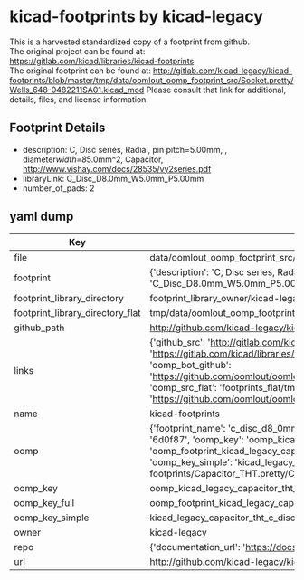 # kicad-footprints by kicad-legacy  
This is a harvested standardized copy of a footprint from github.  
The original project can be found at:  
https://gitlab.com/kicad/libraries/kicad-footprints  
The original footprint can be found at:
http://gitlab.com/kicad-legacy/kicad-footprints/blob/master/tmp/data/oomlout_oomp_footprint_src/Socket.pretty/Wells_648-0482211SA01.kicad_mod
Please consult that link for additional, details, files, and license information.  
## Footprint Details
* description: C, Disc series, Radial, pin pitch=5.00mm, , diameter*width=8*5.0mm^2, Capacitor, http://www.vishay.com/docs/28535/vy2series.pdf  
* libraryLink: C_Disc_D8.0mm_W5.0mm_P5.00mm  
* number_of_pads: 2  
## yaml dump  
| Key | Value |  
| --- | --- |  
| file | data/oomlout_oomp_footprint_src/kicad-footprints/Capacitor_THT.pretty/C_Disc_D8.0mm_W5.0mm_P5.00mm.kicad_mod |  
| footprint | {'description': 'C, Disc series, Radial, pin pitch=5.00mm, , diameter*width=8*5.0mm^2, Capacitor, http://www.vishay.com/docs/28535/vy2series.pdf', 'libraryLink': 'C_Disc_D8.0mm_W5.0mm_P5.00mm', 'number_of_pads': 2} |  
| footprint_library_directory | footprint_library_owner/kicad-legacy_kicad-footprints |  
| footprint_library_directory_flat | tmp/data/oomlout_oomp_footprint_src/footprints_flat/kicad_legacy_capacitor_tht_c_disc_d8_0mm_w5_0mm_p5_00mm/working |  
| github_path | http://github.com/kicad-legacy/kicad-footprints/blob/master/tmp/data/oomlout_oomp_footprint_src/Capacitor_THT.pretty/C_Disc_D8.0mm_W5.0mm_P5.00mm.kicad_mod |  
| links | {'github_src': 'http://gitlab.com/kicad-legacy/kicad-footprints/blob/master/tmp/data/oomlout_oomp_footprint_src/Socket.pretty/Wells_648-0482211SA01.kicad_mod', 'github_src_repo': 'https://gitlab.com/kicad/libraries/kicad-footprints', 'oomp_bot': 'tmp/data/oomlout_oomp_footprint_src/footprints/kicad_legacy_capacitor_tht_c_disc_d8_0mm_w5_0mm_p5_00mm/working', 'oomp_bot_github': 'https://github.com/oomlout/oomlout_oomp_footprint_bot/tree/main/tmp/data/oomlout_oomp_footprint_src/footprints/kicad_legacy_capacitor_tht_c_disc_d8_0mm_w5_0mm_p5_00mm/working', 'oomp_src_flat': 'footprints_flat/tmp/data/oomlout_oomp_footprint_src/footprints_flat/kicad_legacy_capacitor_tht_c_disc_d8_0mm_w5_0mm_p5_00mm/working', 'oomp_src_flat_github': 'https://github.com/oomlout/oomlout_oomp_footprint_src/tree/main/tmp/data/oomlout_oomp_footprint_src/footprints_flat/kicad_legacy_capacitor_tht_c_disc_d8_0mm_w5_0mm_p5_00mm/working'} |  
| name | kicad-footprints |  
| oomp | {'footprint_name': 'c_disc_d8_0mm_w5_0mm_p5_00mm', 'library_name': 'capacitor_tht', 'md5': '6d0f872e77fe9aa4bf150bf9d9407310', 'md5_10': '6d0f872e77', 'md5_5': '6d0f8', 'md5_6': '6d0f87', 'oomp_key': 'oomp_kicad_legacy_capacitor_tht_c_disc_d8_0mm_w5_0mm_p5_00mm', 'oomp_key_extra': 'oomp_footprint_kicad_legacy_capacitor_tht_c_disc_d8_0mm_w5_0mm_p5_00mm', 'oomp_key_full': 'oomp_footprint_kicad_legacy_capacitor_tht_c_disc_d8_0mm_w5_0mm_p5_00mm_6d0f87', 'oomp_key_simple': 'kicad_legacy_capacitor_tht_c_disc_d8_0mm_w5_0mm_p5_00mm', 'original_filename': 'data/oomlout_oomp_footprint_src/kicad-footprints/Capacitor_THT.pretty/C_Disc_D8.0mm_W5.0mm_P5.00mm.kicad_mod', 'owner_name': 'kicad_legacy'} |  
| oomp_key | oomp_kicad_legacy_capacitor_tht_c_disc_d8_0mm_w5_0mm_p5_00mm |  
| oomp_key_full | oomp_footprint_kicad_legacy_capacitor_tht_c_disc_d8_0mm_w5_0mm_p5_00mm |  
| oomp_key_simple | kicad_legacy_capacitor_tht_c_disc_d8_0mm_w5_0mm_p5_00mm |  
| owner | kicad-legacy |  
| repo | {'documentation_url': 'https://docs.github.com/rest/repos/repos#get-a-repository', 'message': 'Not Found'} |  
| url | http://github.com/kicad-legacy/kicad-footprints |  

